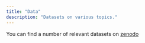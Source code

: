 ```yaml
---
title: "Data"
description: "Datasets on various topics."
---
```


You can find a number of relevant datasets on [zenodo](https://zenodo.org/search?q=metadata.creators.person_or_org.name%3A%22Van%20Coppenolle%2C%20Hermine%22&l=list&p=1&s=10&sort=bestmatch)